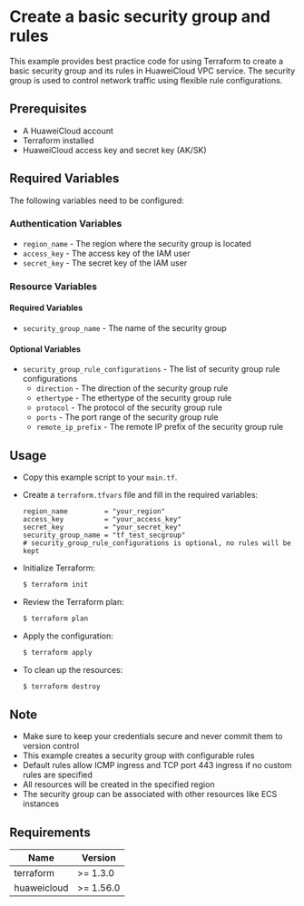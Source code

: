 # Create a basic security group and rules

This example provides best practice code for using Terraform to create a basic security group and its rules in
HuaweiCloud VPC service. The security group is used to control network traffic using flexible rule configurations.

## Prerequisites

* A HuaweiCloud account
* Terraform installed
* HuaweiCloud access key and secret key (AK/SK)

## Required Variables

The following variables need to be configured:

### Authentication Variables

* `region_name` - The region where the security group is located
* `access_key` - The access key of the IAM user
* `secret_key` - The secret key of the IAM user

### Resource Variables

#### Required Variables

* `security_group_name` - The name of the security group

#### Optional Variables

* `security_group_rule_configurations` - The list of security group rule configurations
  - `direction` - The direction of the security group rule
  - `ethertype` - The ethertype of the security group rule
  - `protocol` - The protocol of the security group rule
  - `ports` - The port range of the security group rule
  - `remote_ip_prefix` - The remote IP prefix of the security group rule

## Usage

* Copy this example script to your `main.tf`.

* Create a `terraform.tfvars` file and fill in the required variables:

  ```hcl
  region_name         = "your_region"
  access_key          = "your_access_key"
  secret_key          = "your_secret_key"
  security_group_name = "tf_test_secgroup"
  # security_group_rule_configurations is optional, no rules will be kept
  ```

* Initialize Terraform:

  ```bash
  $ terraform init
  ```

* Review the Terraform plan:

  ```bash
  $ terraform plan
  ```

* Apply the configuration:

  ```bash
  $ terraform apply
  ```

* To clean up the resources:

  ```bash
  $ terraform destroy
  ```

## Note

* Make sure to keep your credentials secure and never commit them to version control
* This example creates a security group with configurable rules
* Default rules allow ICMP ingress and TCP port 443 ingress if no custom rules are specified
* All resources will be created in the specified region
* The security group can be associated with other resources like ECS instances

## Requirements

| Name | Version |
| ---- | ---- |
| terraform | >= 1.3.0 |
| huaweicloud | >= 1.56.0 |
